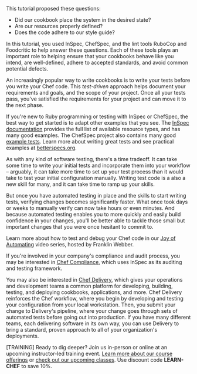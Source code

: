 This tutorial proposed these questions:

* Did our cookbook place the system in the desired state?
* Are our resources properly defined?
* Does the code adhere to our style guide?

In this tutorial, you used InSpec, ChefSpec, and the lint tools RuboCop and Foodcritic to help answer these questions. Each of these tools plays an important role to helping ensure that your cookbooks behave like you intend, are well-defined, adhere to accepted standards, and avoid common potential defects.

An increasingly popular way to write cookbooks is to write your tests before you write your Chef code. This _test-driven_ approach helps document your requirements and goals, and the scope of your project. Once all your tests pass, you've satisfied the requirements for your project and can move it to the next phase.

If you're new to Ruby programming or testing with InSpec or ChefSpec, the best way to get started is to adapt other examples that you see. The [InSpec documentation](https://docs.chef.io/inspec_reference.html) provides the full list of available resource types, and has many good examples. The ChefSpec project also contains many good [example tests](https://github.com/sethvargo/chefspec/tree/master/examples). Learn more about writing great tests and see practical examples at [betterspecs.org](http://betterspecs.org).

As with any kind of software testing, there's a time tradeoff. It can take some time to write your initial tests and incorporate them into your workflow &ndash; arguably, it can take more time to set up your test process than it would take to test your initial configuration manually. Writing test code is a also a new skill for many, and it can take time to ramp up your skills.

But once you have automated testing in place and the skills to start writing tests, verifying changes becomes significantly faster. What once took days or weeks to manually verify can now take hours or even minutes. And because automated testing enables you to more quickly and easily build confidence in your changes, you'll be better able to tackle those small but important changes that you were once hesitant to commit to.

Learn more about how to test and debug your Chef code in our [Joy of Automating](/skills/) video series, hosted by Franklin Webber.

If you're involved in your company's compliance and audit process, you may be interested in [Chef Compliance](/compliance-assess/rhel/), which uses InSpec as its auditing and testing framework.

You may also be interested in [Chef Delivery](/delivery/get-started/), which gives your operations and development teams a common platform for developing, building, testing, and deploying cookbooks, applications, and more. Chef Delivery reinforces the Chef workflow, where you begin by developing and testing your configuration from your local workstation. Then, you submit your change to Delivery's pipeline, where your change goes through sets of automated tests before going out into production. If you have many different teams, each delivering software in its own way, you can use Delivery to bring a standard, proven approach to all of your organization's deployments.

[TRAINING] Ready to dig deeper? Join us in-person or online at an upcoming instructor-led training event. [Learn more about our course offerings](https://www.chef.io/training/) or [check out our upcoming classes](https://www.chef.io/blog/events/category/training-events/). Use discount code **LEARN-CHEF** to save 10%.